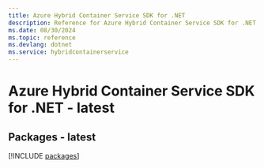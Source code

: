 ```yaml
---
title: Azure Hybrid Container Service SDK for .NET
description: Reference for Azure Hybrid Container Service SDK for .NET
ms.date: 08/30/2024
ms.topic: reference
ms.devlang: dotnet
ms.service: hybridcontainerservice
---
```

# Azure Hybrid Container Service SDK for .NET - latest
## Packages - latest
[!INCLUDE [packages](hybrid-container-service-index.md)]